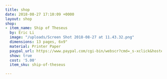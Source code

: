 ```yaml
---
title: shop
date: 2018-08-27 17:10:09 +0000
layout: shop
shop:
- item_name: Ship of Theseus
  by: Eric Li
  image: "/uploads/Screen Shot 2018-08-27 at 11.43.32.png"
  dimensions: 13 pages, 6x9"
  material: Printer Paper
  paypal_url: https://www.paypal.com/cgi-bin/webscr?cmd=_s-xclick&hosted_button_id=JM5Q685A6XULW
  show: true
  cost: '5.00'
  item_sku: ship-of-theseus

---
```

